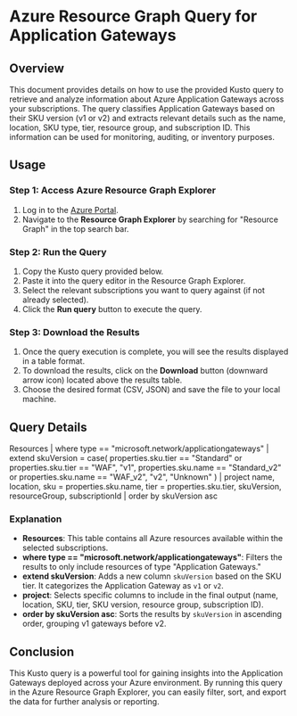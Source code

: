 # Azure Resource Graph Query for Application Gateways

## Overview

This document provides details on how to use the provided Kusto query to retrieve and analyze information about Azure Application Gateways across your subscriptions. The query classifies Application Gateways based on their SKU version (v1 or v2) and extracts relevant details such as the name, location, SKU type, tier, resource group, and subscription ID. This information can be used for monitoring, auditing, or inventory purposes.

## Usage

### Step 1: Access Azure Resource Graph Explorer

1. Log in to the [Azure Portal](https://portal.azure.com/).
2. Navigate to the **Resource Graph Explorer** by searching for "Resource Graph" in the top search bar.

### Step 2: Run the Query

1. Copy the Kusto query provided below.
2. Paste it into the query editor in the Resource Graph Explorer.
3. Select the relevant subscriptions you want to query against (if not already selected).
4. Click the **Run query** button to execute the query.

### Step 3: Download the Results

1. Once the query execution is complete, you will see the results displayed in a table format.
2. To download the results, click on the **Download** button (downward arrow icon) located above the results table.
3. Choose the desired format (CSV, JSON) and save the file to your local machine.

## Query Details


Resources
| where type == "microsoft.network/applicationgateways"
| extend skuVersion = case(
    properties.sku.tier == "Standard" or properties.sku.tier == "WAF", "v1",
    properties.sku.name == "Standard_v2" or properties.sku.name == "WAF_v2", "v2",
    "Unknown"
)
| project name, location, sku = properties.sku.name, tier = properties.sku.tier, skuVersion, resourceGroup, subscriptionId
| order by skuVersion asc


### Explanation

- **Resources**: This table contains all Azure resources available within the selected subscriptions.
- **where type == "microsoft.network/applicationgateways"**: Filters the results to only include resources of type "Application Gateways."
- **extend skuVersion**: Adds a new column `skuVersion` based on the SKU tier. It categorizes the Application Gateway as `v1` or `v2`.
- **project**: Selects specific columns to include in the final output (name, location, SKU, tier, SKU version, resource group, subscription ID).
- **order by skuVersion asc**: Sorts the results by `skuVersion` in ascending order, grouping v1 gateways before v2.

## Conclusion

This Kusto query is a powerful tool for gaining insights into the Application Gateways deployed across your Azure environment. By running this query in the Azure Resource Graph Explorer, you can easily filter, sort, and export the data for further analysis or reporting.

